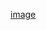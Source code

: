 
[image](https://github.com/nkp1111/Responsive-Web-Design/blob/main/personal-portofolio/Personal%20Portfolio.png?raw=true)
